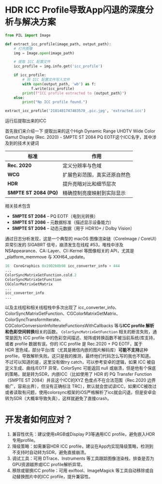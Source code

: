 # HDR ICC Profile导致App闪退的深度分析与解决方案

```python
from PIL import Image

def extract_icc_profile(image_path, output_path):
    # 打开图像
    img = Image.open(image_path)

    # 提取 ICC 配置文件
    icc_profile = img.info.get('icc_profile')

    if icc_profile:
        # 将 ICC 配置文件写入文件
        with open(output_path, 'wb') as f:
            f.write(icc_profile)
        print(f"ICC profile extracted to {output_path}")
    else:
        print("No ICC profile found.")

extract_icc_profile('2181481747483570_.pic.jpg', 'extracted.icc')
```

运行后提取出来的ICC

首先我们来介绍一下 提取出来的这个High Dynamic Range UHDTV Wide Color Gamut Display (Rec. 2020) - SMPTE ST 2084 PQ EOTF这个ICC名字，其中涉及到的技术关键词

| **标准** | **作用** |
| --- | --- |
| **Rec. 2020** | 定义分辨率与色域 |
| **WCG** | 扩展色彩范围，真实还原自然色 |
| **HDR** | 提升亮暗对比和细节层次 |
| **SMPTE ST 2084 (PQ)** | 精确控制亮度映射到实际显示 |

相关技术包含

- **SMPTE ST 2084** – PQ EOTF（电到光转换）
- **SMPTE ST 2086** – 元数据标准（描述显示设备能力）
- **SMPTE ST 2094** – 动态元数据（用于 HDR10+ / Dolby Vision）

通过日志分析发现，这是一个典型的 macOS 图像渲染链（CoreImage / CoreUI）异常引发的 SIGABRT 信号，崩溃发生在线程 #53，堆栈中涉及 NSAppearance、CA::Layer、CI::Kernel 等图像相关的 API，尤其是 _platform_memmove 与 XXH64_update。

```python
16  CoreGraphics 0x1902b8b98 icc_converter_info + 444
...
ColorSyncMatrixGetFunction.cold.2
ColorSyncMatrixGetFunction
CGColorMatrixGetMatrix
...
icc_converter_info
...
```

以及主线程和相关线程栈中多次出现了 icc_converter_info、ColorSyncMatrixGetFunction、CGColorMatrixGetMatrix、ColorSyncTransformIterate、CGColorConversionInfoIterateFunctionsWithCallbacks 等与**ICC profile 解析和色彩空间转换**相关的函数。
`ColorSyncMatrixGetFunction` 相关的断言失败，通常是因为 ICC profile 中的色彩空间描述、矩阵或转换函数不被当前系统/库支持，或者 profile 数据有误。你的 ICC profile 是 Rec.2020 + PQ EOTF，属于 HDR 宽色域，部分平台/库（尤其是微信内嵌的图片解码库）**可能不支持**这种 profile，导致解析失败。这只是我的推测，最终他们代码怎么写的我也不知道。不过可以知道的是，这里没有做try catch，可以参考安卓的逻辑，如果 ICC 被自定义生成、曲线/EOTF 异常，ColorSync 可能返回 null 或崩溃，但是他有个保底的策略，就是转为SDR，内嵌ICC（比如使用了 HDR 的 PQ Transfer Function（SMPTE ST 2084）并且这个ICC的XYZ 色度点不在合法范围（Rec.2020 边界极广，容易出界），但没有正确标注 TRC），默认就会尝试读ICC，如果ICC被改过或者读取有问题，使用colorsync框架的iOS严格解析了icc就会闪退，但是安卓会转为SDR（大概率导致失真），这样就避免了直接crash。

# 开发者如何应对？
1. 兼容性优先：建议使用sRGB或Display P3等通用ICC profile，避免嵌入HDR专用profile。
2. 降级策略：如需兼容HDR ICC profile，建议在App内实现降级策略，检测到不支持时自动转为SDR，避免直接崩溃。
3. 调试工具：可用 DTrace、Instruments 等工具跟踪图像渲染栈，排查是否为GPU资源越界或ICC profile解析异常。
4. 移除或替换ICC profile：可用 exiftool、ImageMagick 等工具自动移除或自动替换图片中的ICC profile，提升兼容性。